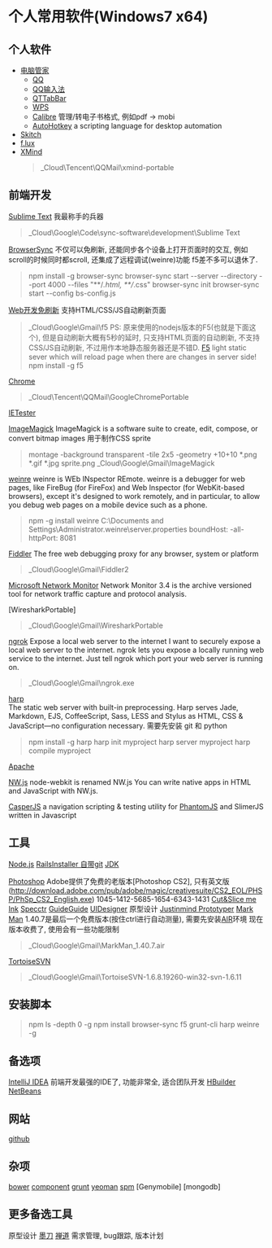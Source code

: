 # 个人常用软件(Windows7 x64)

## 个人软件
* [电脑管家](  http://guanjia.qq.com/)
    * [QQ]( http://im.qq.com/download/)
    * [QQ输入法]( http://qq.pinyin.cn/) 
    * [QTTabBar]( http://qttabbar.wikidot.com/)
    * [WPS](  http://www.wps.cn/product/wps2013/)
    * [Calibre](http://calibre-ebook.com/) 管理/转电子书格式, 例如pdf -> mobi
    * [AutoHotkey](http://www.autohotkey.com/) a scripting language for desktop automation  
* [Skitch](https://evernote.com/skitch/) 
* [f.lux](   https://justgetflux.com/)
* [XMind](   http://www.xmind.net/)
    > _Cloud\Tencent\QQMail\xmind-portable


## 前端开发
[Sublime Text](http://www.sublimetext.com/)
我最称手的兵器
> _Cloud\Google\Code\sync-software\development\Sublime Text


[BrowserSync]( http://www.browsersync.io)
不仅可以免刷新, 还能同步各个设备上打开页面时的交互, 例如scroll的时候同时都scroll, 还集成了远程调试(weinre)功能
f5差不多可以退休了.
> npm install -g browser-sync
> browser-sync start --server --directory --port 4000 --files "**/*.html, **/*.css"
> browser-sync init 
> browser-sync start --config bs-config.js 


[Web开发免刷新]( http://getf5.com/) 
支持HTML/CSS/JS自动刷新页面
> _Cloud\Google\Gmail\f5 
PS: 原来使用的nodejs版本的F5(也就是下面这个), 但是自动刷新大概有5秒的延时, 只支持HTML页面的自动刷新, 不支持CSS/JS自动刷新, 不过用作本地静态服务器还是不错D.
[F5]( https://github.com/island205/f5)
light static sever which will reload page when there are changes in server side! 
> npm install -g f5


[Chrome]( http://portableapps.com/apps/internet/google_chrome_portable)
> _Cloud\Tencent\QQMail\GoogleChromePortable

[IETester]( http://www.my-debugbar.com/wiki/IETester/HomePage) 


[ImageMagick]( http://www.imagemagick.org/) 
ImageMagick is a software suite to create, edit, compose, or convert bitmap images 
用于制作CSS sprite
> montage -background transparent -tile 2x5 -geometry +10+10 *.png *.gif *.jpg sprite.png 
> _Cloud\Google\Gmail\ImageMagick


[weinre]( http://people.apache.org/~pmuellr/weinre/)
weinre is WEb INspector REmote. 
weinre is a debugger for web pages, like FireBug (for FireFox) and Web Inspector (for WebKit-based browsers), except it's designed to work remotely, and in particular, to allow you debug web pages on a mobile device such as a phone.
> npm -g install weinre
> C:\Documents and Settings\Administrator\.weinre\server.properties
> boundHost:    -all- 
> httpPort:     8081


[Fiddler]( http://www.telerik.com/fiddler)
The free web debugging proxy for any browser, system or platform
> _Cloud\Google\Gmail\Fiddler2


[Microsoft Network Monitor](http://www.microsoft.com/en-us/download/details.aspx?id=4865) 
Network Monitor 3.4 is the archive versioned tool for network traffic capture and protocol analysis. 

[WiresharkPortable]
> _Cloud\Google\Gmail\WiresharkPortable 


[ngrok]( https://ngrok.com/)
Expose a local web server to the internet 
I want to securely expose a local web server to the internet.
ngrok lets you expose a locally running web service to the internet. Just tell ngrok which port your web server is running on. 
> _Cloud\Google\Gmail\ngrok.exe

[harp](  http://harpjs.com/)  
The static web server with built-in preprocessing. Harp serves Jade, Markdown, EJS, CoffeeScript, Sass, LESS and Stylus as HTML, CSS & JavaScript—no configuration necessary.
需要先安装 git 和 python
> npm install -g harp
> harp init myproject
> harp server myproject
> harp compile myproject

[Apache]( http://httpd.apache.org/)

[NW.js]( https://github.com/nwjs/nw.js/)
node-webkit is renamed NW.js
You can write native apps in HTML and JavaScript with NW.js. 

[CasperJS]( http://casperjs.org/)
a navigation scripting & testing utility for [PhantomJS](http://phantomjs.org/) and SlimerJS written in Javascript


## 工具
[Node.js]( http://nodejs.org/)
[RailsInstaller 自带git](http://railsinstaller.org/)
[JDK]( http://www.oracle.com/technetwork/java/javase/downloads/index.html) 

[Photoshop]( https://helpx.adobe.com/creative-suite/kb/cs2-product-downloads.html)
Adobe提供了免费的老版本[Photoshop CS2], 只有英文版(http://download.adobe.com/pub/adobe/magic/creativesuite/CS2_EOL/PHSP/PhSp_CS2_English.exe) 1045-1412-5685-1654-6343-1431
    [Cut&Slice me](http://www.cutandslice.me/)
    [Ink]( http://ink.chrometaphore.com/)
    [Specctr]( https://www.specctr.com/buy)
    [GuideGuide](http://guideguide.me/)
[UIDesigner](http://uid.cdc.tencent.com/) 
原型设计
[Justinmind Prototyper](http://www.justinmind.com/)
[Mark Man](http://getmarkman.com/) 
1.40.7是最后一个免费版本(按住ctrl进行自动测量), 需要先安装[AIR]( https://get.adobe.com/air/)环境
现在版本收费了, 使用会有一些功能限制
> _Cloud\Google\Gmail\MarkMan_1.40.7.air

[TortoiseSVN](http://tortoisesvn.net/)
> _Cloud\Google\Gmail\TortoiseSVN-1.6.8.19260-win32-svn-1.6.11



## 安装脚本
> npm ls -depth 0 -g
> npm install browser-sync f5 grunt-cli harp weinre -g



## 备选项
[IntelliJ IDEA](https://www.jetbrains.com/idea/)
前端开发最强的IDE了, 功能非常全, 适合团队开发 
[HBuilder](http://dcloud.io/)
[NetBeans]( https://netbeans.org/downloads/6.8/index.html)


## 网站
[github]( https://github.com/ufologist)





## 杂项
[bower](http://bower.io/)
[component]( http://component.github.io/)
[grunt]()
[yeoman]()
[spm]()
[Genymobile]
[mongodb]


## 更多备选工具
原型设计
[墨刀](https://modao.io/workspace)
[禅道](http://www.zentao.net/)
需求管理, bug跟踪, 版本计划
